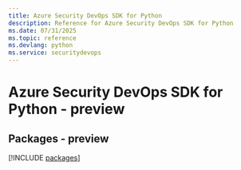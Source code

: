 ```yaml
---
title: Azure Security DevOps SDK for Python
description: Reference for Azure Security DevOps SDK for Python
ms.date: 07/31/2025
ms.topic: reference
ms.devlang: python
ms.service: securitydevops
---
```

# Azure Security DevOps SDK for Python - preview
## Packages - preview
[!INCLUDE [packages](security-devops-index.md)]